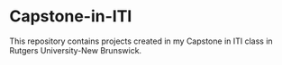 # Capstone-in-ITI
This repository contains projects created in my Capstone in ITI class in Rutgers University-New Brunswick.
